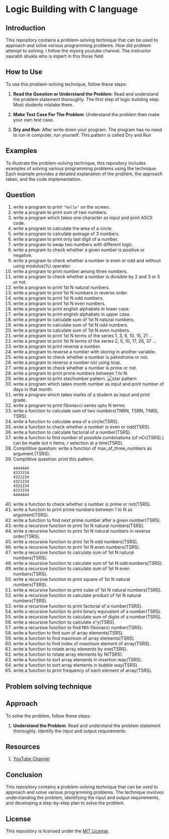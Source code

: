 # Logic Building with C language

## Introduction

This repository contains a problem-solving technique that can be used to approach and solve various programming problems. How did problem attempt to solving. I follow the mysirg youtube channel. The instructor saurabh shukla who is expert in this those field

## How to Use

To use this problem-solving technique, follow these steps:

1. **Read the Question or Understand the Problem**: Read and understand the problem statement thoroughly. The first step of logic building step. Most students mistake there.

2. **Make Test Case For The Problem**: Understand the problem then make your own test case.

3. **Dry and Run**: After write down your program. The program has no need to run in computer, run yourself. This pattern is called Dry and Run

## Examples

To illustrate the problem-solving technique, this repository includes examples of solving various programming problems using the technique. Each example provides a detailed explanation of the problem, the approach taken, and the code implementation.

## Question

1. write a program to print `"hello"` on the screen.
2. write a program to print sum of two numbers.
3. write a program which takes one character as input and print ASCII code.
4. write a program to calculate the area of a circle.
5. write a program to calculate average of 3 numbers.
6. write a program to print only last digit of a number.
7. write a program to swap two numbers with different logic.
8. write a program to check whether a given number is positive or negative.
9. write a program to check whether a number is even or odd and without using modulus(%) operator.
10. write a program to print number among three numbers.
11. write a program to check whether a number is divisible by 2 and 3 or 5 or not.
12. write a program to print 1st N natural numbers.
13. write a program to print 1st N numbers in reverse order.
14. write a program to print 1st N odd numbers.
15. write a program to print 1st N even numbers.
16. write a program to print english alphabets in lower case.
17. write a program to print english alphabets in upper case.
18. write a program to calculate sum of 1st N natural numbers.
19. write a program to calculate sum of 1st N odd numbers.
20. write a program to calculate sum of 1st N even numbers.
21. write a program to print 1st N terms of the series 1, 3, 6, 10, 15, 21 ...
22. write a program to print 1st N terms of the series 2, 5, 10, 17, 26, 37 ...
23. write a program to print reverse a number.
24. write a program to reverse a number with storing in another variable.
25. write a program to check whether a number is palindrome or not.
26. write a program to reverse a number not using loop.
27. write a program to check whether a number is prime or not.
28. write a program to print prime numbers between 1 to N.
29. write a program to print star/number pattern.
    ![star pattern](https://media.geeksforgeeks.org/wp-content/uploads/20230127144126/Pattern-Programs-in-C.jpg)
30. write a program which takes month number as input and print number of days in that month.
31. write a program which takes marks of a student as input and print grade.
32. write a program to print fibonacci series upto N terms.
33. write a function to calculate sum of two numbers(TNRN, TSRN, TNRS, TSRS).
34. write a function to calculate area of a circle(TSRS).
35. write a function to check whether a number is even or odd(TSRS).
36. write a function to calculate factorial of a number(TSRS).
37. write a function to find number of possible combinations (of nCr(TSRS).) can be made out n items, r selection at a time(TSRS).
38. Compititive question: write a function of max_of_three_numbers as argument.(TSRS).
39. Compititive question: print this pattern.
    ```
    4444444
    4333334
    4322234
    4321234
    4322234
    4333334
    4444444
    ```
40. write a function to check whether a number is prime or not(TSRS).
41. write a function to print prime numbers between 1 to N as argument(TSRS).
42. write a function to find next prime number after a given number(TSRS).
43. write a recursive function to print 1st N natural numbers(TSRS).
44. write a recursive function to print 1st N natural numbers in reverse order(TSRS).
45. write a recursive function to print 1st N odd numbers(TSRS).
46. write a recursive function to print 1st N even numbers(TSRS).
47. write a recursive function to calculate sum of 1st N natural numbers(TSRS).
48. write a recursive function to calculate sum of 1st N odd numbers(TSRS).
49. write a recursive function to calculate sum of 1st N even numbers(TSRS).
50. write a recursive function to print square of 1st N natural numbers(TSRS).
51. write a recursive function to print cube of 1st N natural numbers(TSRS).
52. write a recursive function to calculate product of 1st N natural numbers(TSRS).
53. write a recursive function to print factorial of a number(TSRS).
54. write a recursive function to print binary equivalent of a number(TSRS).
55. write a recursive function to calculate sum of digits of a number(TSRS).
56. write a recursive function to calculate x^y(TSRS).
57. write a recursive function to find Nth fibonacci number(TSRS).
58. write a function to find sum of array elements(TSRS).
59. write a function to find maximum of array elements(TSRS).
60. write a function to find index of maximum element of array(TSRS).
61. write a function to rotate array elements by one(TSRS).
62. write a function to rotate array elements by N(TSRS).
63. write a function to sort array elements in insertion way(TSRS).
64. write a function to sort array elements in bubble way(TSRS).
65. write a function to print frequency of each element of array(TSRS).

## Problem solving technique

## Approach

To solve the problem, follow these steps:

1. **Understand the Problem**: Read and understand the problem statement thoroughly. Identify the input and output requirements.

## Resources

1. [YouTube Channel](https://www.youtube.com)

## Conclusion

This repository contains a problem-solving technique that can be used to approach and solve various programming problems. The technique involves understanding the problem, identifying the input and output requirements, and developing a step-by-step plan to solve the problem.

## License

This repository is licensed under the [MIT License](LICENSE).
